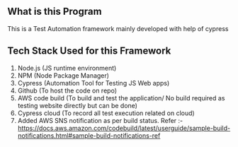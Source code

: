 ## What is this Program
This is a Test Automation framework mainly developed with help of cypress

## Tech Stack Used for this Framework
1. Node.js (JS runtime environment)
2. NPM (Node Package Manager)
3. Cypress (Automation Tool for Testing JS Web apps)
4. Github (To host the code on repo)
5. AWS code build (To build and test the application/ No build required as testing website directly but can be done)
6. Cypress cloud (To record all test execution related on cloud)
7. Added AWS SNS notification as per build status. Refer :- https://docs.aws.amazon.com/codebuild/latest/userguide/sample-build-notifications.html#sample-build-notifications-ref

